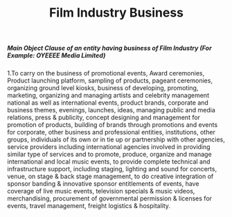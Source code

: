 ﻿---
title: "Film Industry Business"
weight: 324
layout: docs
---

##### Main Object Clause of an entity having business of Film Industry (For Example: OYEEEE Media Limited)


1.To carry on the business of promotional events, Award ceremonies, Product launching platform, sampling of products, pageant ceremonies, organizing ground level kiosks, business of developing, promoting, marketing, organizing and managing artists and celebrity management national as well as international events, product brands, corporate and business themes, evenings, launches, ideas, managing public and media relations, press & publicity, concept designing and management for promotion of products, building of brands through promotions and events for corporate, other business and professional entities, institutions, other groups, individuals of its own or in tie up or partnership with other agencies, service providers including international agencies involved in providing similar type of services and to promote, produce, organize and manage international and local music events, to provide complete technical and infrastructure support, including staging, lighting and sound for concerts, venue, on stage & back stage management, to do creative integration of sponsor banding & innovative sponsor entitlements of events, have coverage of live music events, television specials & music videos, merchandising, procurement of governmental permission & licenses for events, travel management, freight logistics & hospitality.
